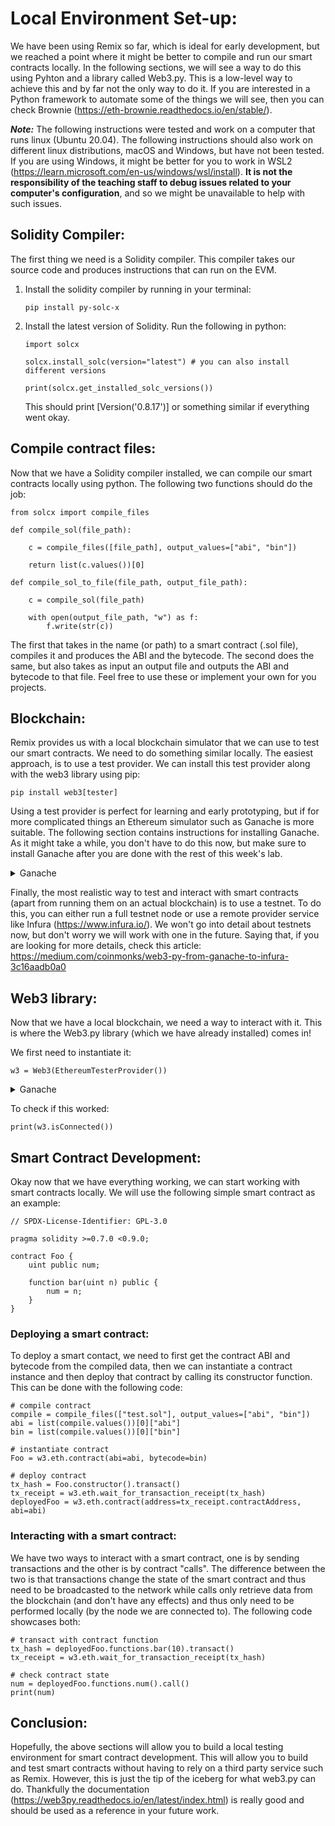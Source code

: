 # Local Environment Set-up:

We have been using Remix so far, which is ideal for early development, but we reached a point where it might be better to compile and run our smart contracts locally. In the following sections, we will see a way to do this using Pyhton and a library called Web3.py. This is a low-level way to achieve this and by far not the only way to do it. If you are interested in a Python framework to automate some of the things we will see, then you can check Brownie (https://eth-brownie.readthedocs.io/en/stable/).

***Note:*** The following instructions were tested and work on a computer that runs linux (Ubuntu 20.04). The following instructions should also work on different linux distributions, macOS and Windows, but have not been tested. If you are using Windows, it might be better for you to work in WSL2 (https://learn.microsoft.com/en-us/windows/wsl/install). **It is not the responsibility of the teaching staff to debug issues related to your computer's configuration**, and so we might be unavailable to help with such issues.

## Solidity Compiler:

The first thing we need is a Solidity compiler. This compiler takes our source code and produces instructions that can run on the EVM.

1. Install the solidity compiler by running in your terminal:
    ```
    pip install py-solc-x
    ```
2. Install the latest version of Solidity. Run the following in python:
    ```
    import solcx

    solcx.install_solc(version="latest") # you can also install different versions

    print(solcx.get_installed_solc_versions())
    ```
    This should print [Version('0.8.17')] or something similar if everything went okay.

## Compile contract files:

Now that we have a Solidity compiler installed, we can compile our smart contracts locally using python. The following two functions should do the job:

```
from solcx import compile_files

def compile_sol(file_path):
    
    c = compile_files([file_path], output_values=["abi", "bin"])

    return list(c.values())[0]

def compile_sol_to_file(file_path, output_file_path):

    c = compile_sol(file_path)

    with open(output_file_path, "w") as f:
        f.write(str(c))
```

The first  that takes in the name (or path) to a smart contract (.sol file), compiles it and produces the ABI and the bytecode. The second does the same, but also takes as input an output file and outputs the ABI and bytecode to that file. Feel free to use these or implement your own for you projects.

## Blockchain:

Remix provides us with a local blockchain simulator that we can use to test our smart contracts. We need to do something similar locally. The easiest approach, is to use a test provider. We can install this test provider along with the web3 library using pip:

    pip install web3[tester]

Using a test provider is perfect for learning and early prototyping, but if for more complicated things an Ethereum simulator such as Ganache is more suitable. The following section contains instructions for installing Ganache. As it might take a while, you don't have to do this now, but make sure to install Ganache after you are done with the rest of this week's lab.

<details>
<summary> Ganache </summary>

---

Before we can install Ganache, we need to install Node.js. To check if you have Node.js installed, you can type in your terminal:

    node -v

If this returns a version (e.g. v16.14.0) then you are alright, otherwise install Node.js using the instructions on their website: https://nodejs.org/en/

Node.js should come with npm (Node Package Manager). Make sure that npm is installed, by typing in your terminal:

    npm -v

Now we can use npm to install Ganache. To do this, run the following command in your terminal:

    npm install ganache --global

You should now be able to run Ganache by typing:
    
    ganache

If everything worked, your terminal window should look something like this:

    ganache v7.7.2 (@ganache/cli: 0.8.1, @ganache/core: 0.8.1)
    Starting RPC server

    Available Accounts
    ==================
    (0) 0xaFAcfebd00Cce9B9CfF187159acfc6E57D589469 (1000 ETH)
    (1) 0x4f772Cd7C23a69c32Df7F1B061aea8375C8C56be (1000 ETH)
        ...
    RPC Listening on 127.0.0.1:8545

Make sure that you keep this terminal window open when testing your smart contracts as it simulates the blockchain.

---

</details>

Finally, the most realistic way to test and interact with smart contracts (apart from running them on an actual blockchain) is to use a testnet. To do this, you can either run a full testnet node or use a remote provider service like Infura (https://www.infura.io/). We won't go into detail about testnets now, but don't worry we will work with one in the future. Saying that, if you are looking for more details, check this article: https://medium.com/coinmonks/web3-py-from-ganache-to-infura-3c16aadb0a0

## Web3 library:

Now that we have a local blockchain, we need a way to interact with it. This is where the Web3.py library (which we have already installed) comes in!

We first need to instantiate it:

    w3 = Web3(EthereumTesterProvider())

<details>
<summary> Ganache </summary>

---

If you are using Ganache, you can do the same using:

    w3 = Web3(HTTPProvider("http://127.0.0.1:8545"))

You will also need to specify a "from" address on every transaction, or set a default account using:

    w3.eth.default_account = w3.eth.accounts[0]

---

</details>

To check if this worked:

    print(w3.isConnected())

## Smart Contract Development:

Okay now that we have everything working, we can start working with smart contracts locally. We will use the following simple smart contract as an example:

    // SPDX-License-Identifier: GPL-3.0

    pragma solidity >=0.7.0 <0.9.0;

    contract Foo {
        uint public num;

        function bar(uint n) public {
            num = n;
        } 
    }

### Deploying a smart contract:

To deploy a smart contact, we need to first get the contract ABI and bytecode from the compiled data, then we can instantiate a contract instance and then deploy that contract by calling its constructor function. This can be done with the following code:

    # compile contract
    compile = compile_files(["test.sol"], output_values=["abi", "bin"])
    abi = list(compile.values())[0]["abi"]
    bin = list(compile.values())[0]["bin"]

    # instantiate contract
    Foo = w3.eth.contract(abi=abi, bytecode=bin)

    # deploy contract
    tx_hash = Foo.constructor().transact()
    tx_receipt = w3.eth.wait_for_transaction_receipt(tx_hash)
    deployedFoo = w3.eth.contract(address=tx_receipt.contractAddress, abi=abi)

### Interacting with a smart contract:

We have two ways to interact with a smart contract, one is by sending transactions and the other is by contract "calls". The difference between the two is that transactions change the state of the smart contract and thus need to be broadcasted to the network while calls only retrieve data from the blockchain (and don't have any effects) and thus only need to be performed locally (by the node we are connected to). The following code showcases both:

    # transact with contract function
    tx_hash = deployedFoo.functions.bar(10).transact()
    tx_receipt = w3.eth.wait_for_transaction_receipt(tx_hash)

    # check contract state
    num = deployedFoo.functions.num().call()
    print(num)

## Conclusion:

Hopefully, the above sections will allow you to build a local testing environment for smart contract development. This will allow you to build and test smart contracts without having to rely on a third party service such as Remix. However, this is just the tip of the iceberg for what web3.py can do. Thankfully the documentation (https://web3py.readthedocs.io/en/latest/index.html) is really good and should be used as a reference in your future work. 
